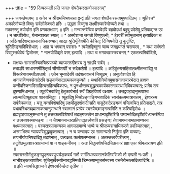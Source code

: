 +++
title = "59 दिव्यदम्पती प्रति जगतः शेषतैकरसत्वोपपादनम्"

+++
जगच्छेषत्वम् ॥ अनेन च श्रीराममिश्रवचसा द्वन्द्वं प्रति जगतः शेषतैकरसत्वमुपपादितम् । श्रुतिश्च* अकारेणोच्यते विष्णुः सर्वलोकेश्वरो हरिः । उद्धता विष्णुना लक्ष्मीरुकारेणोच्यते तथा ॥  
मकारस्तु तयोर्दास इति प्रणवलक्षणम् ॥ इति । मन्त्रान्तरेष्विव प्रणवेऽपि बहवोऽर्था बहुषु प्रदेशेषु प्रतिपाद्यन्त एव । न चार्थविरोधः, येनान्यपरता स्यात् । * अस्येशाना जगतो विष्णुपत्नी, * ईश्वरीं सर्वभूतानाम् इत्यादिका च । अदित्यादिशब्दसामानाधिकरण्यात् आद्या श्रुतिर्भूविषयेति केचित्; दिग्विषयेति तु कुदृष्टिः, श्रुतिलिङ्गादिविरोधात् । आह च भगवान् पराशरः * त्वयैतद्विष्णुना चाम्ब जगद्व्याप्तं चराचरम् , * यथा सर्वगतो विष्णुस्तथैवेयं द्विजोत्तम, * नानयोर्विद्यते परम् इत्यादि । तथा च भगवच्छास्त्रवचनम् * एकतत्त्वमिवोदितौ,  
* लक्ष्म्याः समस्तश्चिदचित्प्रपञ्चो व्याप्यस्तदीशस्य तु साऽपि सर्वम् ।  
तथाऽपि साधारणमीशितृत्वं श्रीश्रीशयोौं च सदैकशेषी ॥ इत्यादि । अहिर्बुध्न्यसहितालक्ष्मीतन्त्रादिषु च विस्तरेणायमर्थोऽवधार्यः । एतेन भूम्यादेरपि तदंशत्ववचनं निव्यूढम् । अनुप्रवेशादेव हि अनन्तविष्वक्सेनादेरपि सङ्कर्षणाद्यात्मकत्वमुच्यते । यथाविनियोगमुपासनावान्तरभेदात् ब्रह्मणः पत्नीपरिजनादिसाहित्यराहित्यविकल्पः, न पुनर्धान्तत्वशुद्धत्वकार्यकारणावस्थादिविषयत्वात्; प्रागेव तत्र दूषणाभिधानात् । व्यूहविभवादिषु हेतुकार्यभावं सर्वं विग्रहविषयं वक्ष्यामः । तत्तद्व्यहाद्यनुरूपाश्च लक्ष्म्यादिव्यूहादयः शास्त्रसिद्धाः । व्यूहादिषु मिथोऽङ्गाङ्गिभावादिकं स्वसंकल्पमात्रायत्तम् , ईश्वरस्य सर्वत्रैकत्वात् । यत्तु यन्त्रविशेषादिषु लक्ष्मीसुदर्शनादीन्प्रति वासुदेवादेरङ्गत्वं वचित्वचित् प्रतिपाद्यते, तत्र यथावस्थितब्रह्मात्मकत्वानुसन्धाने स्वात्मानं प्रत्येव स्वस्यैच्छमङ्गत्वमिति न कश्चिद्विरोधः । ब्रह्मदृष्टयाऽनुसन्धाने तु तत्तत्फलविशेषार्थं तदङ्गकत्वेन प्राधान्यदृष्टिरिति त्रय्यन्तोदितदृष्टिविध्यन्तरेष्विव न तत्त्वव्यवस्थाभङ्गः । न चैवमागमान्तरप्रतिपाद्यतत्त्वेष्वपि प्रसङ्गः; तेषामागमानामप्रामाण्यस्य वक्ष्यमाणत्वात् । पञ्चरात्रप्रामाण्यस्य आगमप्रामाण्ये भाष्ये च श्रीपञ्चरात्राधिकरणे प्रपञ्चितत्वात् , अस्माभिश्च न्यायपरिशुद्धावुक्तत्वात् । न च यन्त्रादय एव सामान्यतो निर्मूला इति वाच्यम्; तापनीयोपनिषदादिषु तदर्शनात् , प्रत्यक्षतः फलोपलम्भाच्च । अतस्तत्त्ववैपरीत्यम् , तदुक्तिमूलशास्त्राप्रामाण्यं वा न शङ्कनीयम् । अतः सिद्धमशेषचिदचित्प्रकारं ब्रह्म एकः श्रीमन्नारायण इति ॥  
स्फारास्तीर्णभुजङ्गपुङ्गववपुःपर्यङ्कवर्यं गतौ सर्गस्थित्यवसानकेलिरसिकौ तौ दम्पती नः पती । नाभीपङ्कजशायिनः श्रुतिसुखैरन्योन्यबद्धस्मितौ डिम्भस्याम्बुजसंभवस्य वचनैरोन्तत्सदित्यादिभिः ॥  
॥ इति न्यायसिद्धाञ्जने ईश्वरपरिच्छेदः तृतीयः ॥